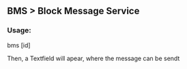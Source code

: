 ## BMS > Block Message Service

### Usage:
bms [id]

Then, a Textfield will apear, where the message can be sendt
